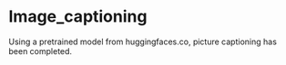 # Image_captioning
Using a pretrained model from huggingfaces.co, picture captioning has been completed. 
